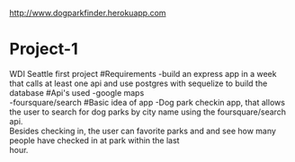 http://www.dogparkfinder.herokuapp.com

# Project-1
WDI Seattle first project
#Requirements
-build an express app in a week that calls at least one api and use postgres with sequelize to build the database
#Api's used
-google maps<br>
-foursquare/search
#Basic idea of app
-Dog park checkin app, that allows the user to search for dog parks by city name using the foursquare/search api.<br>
  Besides checking in, the user can favorite parks and and see how many people have checked in at park within the last<br>  hour.
